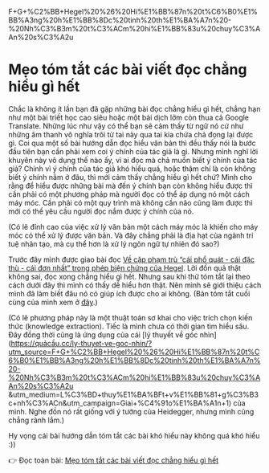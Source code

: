F+G+%C2%BB+Hegel%20%26%20Hi%E1%BB%87n%20t%C6%B0%E1%BB%A3ng%20h%E1%BB%8Dc%20tinh%20th%E1%BA%A7n%20-%20Nh%C3%B3m%20t%C3%ACm%20hi%E1%BB%83u%20chuy%C3%AAn%20s%C3%A2u


# Mẹo tóm tắt các bài viết đọc chẳng hiểu gì hết

Chắc là không ít lần bạn đã gặp những bài đọc chẳng hiểu gì hết, chẳng hạn như một bài triết học cao siêu hoặc một bài dịch lởm còn thua cả Google Translate. Những lúc như vậy có thể bạn sẽ cảm thấy từ ngữ nó cứ như những âm thanh vô nghĩa trôi từ tai này qua tai kia chứa chả đọng lại được gì. Coi qua một số bài hướng dẫn đọc hiểu văn bản thì đều thấy nói là bước đầu tiên bạn cần phải xem coi ý chính của tác giả là gì. Nhưng mình nghĩ lời khuyên này vô dụng thế nào ấy, vì ai đọc mà chả muốn biết ý chính của tác giả? Chính vì ý chính của tác giả khó hiểu quá, hoặc thậm chí là còn không biết ý chính nằm ở đâu, thì mới cảm thấy chẳng hiểu gì hết chứ? Mình cho rằng để hiểu được những bài mà đến ý chính bạn còn không hiểu được thì cần phải có một phương pháp mà người đọc có thể áp dụng nó một cách máy móc. Cần phải có một quy trình mà không cần não cũng làm được thì mới có thể yêu cầu người đọc nắm được ý chính của nó.

(Có lẽ đỉnh cao của việc xử lý văn bản một cách máy móc là khiến cho máy móc có thể xử lý được văn bản. Và đây chẳng phải là địa hạt của ngành trí tuệ nhân tạo, mà cụ thể hơn là xử lý ngôn ngữ tự nhiên đó sao?)

Trước đây mình được giao bài đọc [Về cặp phạm trù “cái phổ quát - cái đặc thù - cái đơn nhất” trong phép biện chứng của Hegel](https://www.chungta.com/nd/tu-lieu-tra-cuu/ve_cap_pham_tru_pho_quat-dac_thu-don_nhat_cua_hegel-2.html). Lời đồn quả thật không sai, đọc xong chẳng hiểu gì hết. Nhưng sau khi thử tóm tắt lại theo cách dưới đây thì mình có thấy dễ hiểu hơn thật. Nên mình sẽ giới thiệu cách mình đã làm biết đâu nó có giúp ích được cho ai không. (Bản tóm tắt cuối cùng của mình xem ở [đây](https://xn--qucu-hr5aza.cc/ve-cap-pham-tru-cai-pho-quat-cai-dac-thu-cai-don-nhat-trong-phep-bien-chung-cua-hegel/?utm_source=F+G+%C2%BB+Hegel%20%26%20Hi%E1%BB%87n%20t%C6%B0%E1%BB%A3ng%20h%E1%BB%8Dc%20tinh%20th%E1%BA%A7n%20-%20Nh%C3%B3m%20t%C3%ACm%20hi%E1%BB%83u%20chuy%C3%AAn%20s%C3%A2u&utm_medium=C%C3%A1i+ph%E1%BB%95+qu%C3%A1t%2C+c%C3%A1i+%C4%91%E1%BA%B7c+th%C3%B9%2C+c%C3%A1i+%C4%91%C6%A1n+nh%E1%BA%A5t&utm_campaign=Giai+%C4%91o%E1%BA%A1n+1).) 

(Có lẽ phương pháp này là một thuật toán sơ khai cho việc trích chọn kiến thức (knowledge extraction). Tiếc là mình chưa có thời gian tìm hiểu sâu. Đây đồng thời cũng là ứng dụng của cái [lý thuyết về góc nhìn](https://quảcầu.cc/ly-thuyet-ve-goc-nhin/?utm_source=F+G+%C2%BB+Hegel%20%26%20Hi%E1%BB%87n%20t%C6%B0%E1%BB%A3ng%20h%E1%BB%8Dc%20tinh%20th%E1%BA%A7n%20-%20Nh%C3%B3m%20t%C3%ACm%20hi%E1%BB%83u%20chuy%C3%AAn%20s%C3%A2u
&utm_medium=L%C3%BD+thuy%E1%BA%BFt+v%E1%BB%81+g%C3%B3c+nh%C3%ACn&utm_campaign=Giai+%C4%91o%E1%BA%A1n+1) của mình. Nghe đồn nó rất giống với ý tưởng của Heidegger, nhưng mình cũng chẳng rành lắm.)  

Hy vọng cái bài hướng dẫn tóm tắt các bài khó hiểu này không quá khó hiểu :))

👉 Đọc toàn bài: [Mẹo tóm tắt các bài viết đọc chẳng hiểu gì hết](https://xn--qucu-hr5aza.cc/meo-tom-tat-cac-bai-viet-doc-chang-hieu-gi-het/?utm_source=F+G+%C2%BB+Hegel%20%26%20Hi%E1%BB%87n%20t%C6%B0%E1%BB%A3ng%20h%E1%BB%8Dc%20tinh%20th%E1%BA%A7n%20-%20Nh%C3%B3m%20t%C3%ACm%20hi%E1%BB%83u%20chuy%C3%AAn%20s%C3%A2u&utm_medium=M%E1%BA%B9o+t%C3%B3m+t%E1%BA%AFt+c%C3%A1c+b%C3%A0i+vi%E1%BA%BFt+%C4%91%E1%BB%8Dc+ch%E1%BA%B3ng+hi%E1%BB%83u+g%C3%AC+h%E1%BA%BFt&utm_campaign=Giai+%C4%91o%E1%BA%A1n+1)